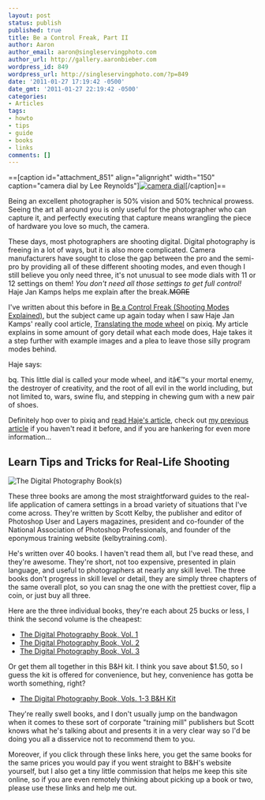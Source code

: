 ```yaml
---
layout: post
status: publish
published: true
title: Be a Control Freak, Part II
author: Aaron
author_email: aaron@singleservingphoto.com
author_url: http://gallery.aaronbieber.com
wordpress_id: 849
wordpress_url: http://singleservingphoto.com/?p=849
date: '2011-01-27 17:19:42 -0500'
date_gmt: '2011-01-27 22:19:42 -0500'
categories:
- Articles
tags:
- howto
- tips
- guide
- books
- links
comments: []
---
```

==\[caption id="attachment_851" align="alignright" width="150"
caption="camera dial by Lee
Reynolds"\][![](http://singleservingphoto.com/wp-content/uploads/2011/01/mode_dial-150x150.jpg "camera dial")](http://www.flickr.com/photos/lwr/13831684/)\[/caption\]==

Being an excellent photographer is 50% vision and 50% technical prowess.
Seeing the art all around you is only useful for the photographer who
can capture it, and perfectly executing that capture means wrangling the
piece of hardware you love so much, the camera.

These days, most photographers are shooting digital. Digital photography
is freeing in a lot of ways, but it is also more complicated. Camera
manufacturers have sought to close the gap between the pro and the
semi-pro by providing all of these different shooting modes, and even
though I still believe you only need three, it's not unusual to see mode
dials with 11 or 12 settings on them! _You don't need all those
settings to get full control!_ Haje Jan Kamps helps me explain after
the break.~~MORE~~

I've written about this before in [Be a Control Freak (Shooting Modes
Explained)](/articles/2007/05/29/be-a-control-freak-shooting-modes-explained/),
but the subject came up again today when I saw Haje Jan Kamps' really
cool article, [Translating the mode
wheel](http://www.pixiq.com/article/mode-wheel) on pixiq. My article
explains in some amount of gory detail what each mode does, Haje takes
it a step further with example images and a plea to leave those silly
program modes behind.

Haje says:

bq. This little dial is called your mode wheel, and itâ€™s your mortal
enemy, the destroyer of creativity, and the root of all evil in the
world including, but not limited to, wars, swine flu, and stepping in
chewing gum with a new pair of shoes.

Definitely hop over to pixiq and [read Haje's
article](http://www.pixiq.com/article/mode-wheel), check out [my previous
article](/articles/2007/05/29/be-a-control-freak-shooting-modes-explained/)
if you haven't read it before, and if you are hankering for even more
information...

## Learn Tips and Tricks for Real-Life Shooting

![](http://singleservingphoto.com/wp-content/uploads/2011/01/kelbybooks.jpg "The Digital Photography Book(s)")

These three books are among the most straightforward guides to the
real-life application of camera settings in a broad variety of
situations that I've come across. They're written by Scott Kelby, the
publisher and editor of Photoshop User and Layers magazines, president
and co-founder of the National Association of Photoshop Professionals,
and founder of the eponymous training website (kelbytraining.com).

He's written over 40 books. I haven't read them all, but I've read
these, and they're awesome. They're short, not too expensive, presented
in plain language, and useful to photographers at nearly any skill
level. The three books don't progress in skill level or detail, they are
simply three chapters of the same overall plot, so you can snag the one
with the prettiest cover, flip a coin, or just buy all three.

Here are the three individual books, they're each about 25 bucks or
less, I think the second volume is the cheapest:

* [The Digital Photography Book, Vol.
1](http://www.bhphotovideo.com/c/product/461804-REG/Pearson_Education_9780321474049_Book_The_Digital_Photography.html/BI/1816/KBID/2457)
 * [The Digital Photography Book, Vol.
2](http://www.bhphotovideo.com/c/product/526705-REG/Pearson_Education_9780321524768_Book_The_Digital_Photography.html/BI/1816/KBID/2457)
 * [The Digital Photography Book, Vol.
3](http://www.bhphotovideo.com/c/product/629825-REG/Pearson_Education_0321617657_Book_The_Digital_Photography.html/BI/1816/KBID/2457)

Or get them all together in this B&H kit. I think you save about \$1.50,
so I guess the kit is offered for convenience, but hey, convenience has
gotta be worth something, right?

* [The Digital Photography Book, Vols. 1-3 B&H
Kit](http://www.bhphotovideo.com/c/product/568736-REG/Pearson_Education_978_0_321_67873_7_Book_The_Digital_Photography.html/BI/1816/KBID/2457)

They're really swell books, and I don't usually jump on the bandwagon
when it comes to these sort of corporate "training mill" publishers but
Scott knows what he's talking about and presents it in a very clear way
so I'd be doing you all a disservice not to recommend them to you.

Moreover, if you click through these links here, you get the same books
for the same prices you would pay if you went straight to B&H's website
yourself, but I also get a tiny little commission that helps me keep
this site online, so if you are even remotely thinking about picking up
a book or two, please use these links and help me out.

